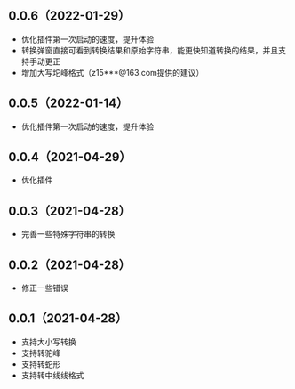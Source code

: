 ## 0.0.6（2022-01-29）
* 优化插件第一次启动的速度，提升体验
* 转换弹窗直接可看到转换结果和原始字符串，能更快知道转换的结果，并且支持手动更正
* 增加大写坨峰格式（z15***@163.com提供的建议）

## 0.0.5（2022-01-14）
* 优化插件第一次启动的速度，提升体验

## 0.0.4（2021-04-29）
* 优化插件

## 0.0.3（2021-04-28）
* 完善一些特殊字符串的转换

## 0.0.2（2021-04-28）
* 修正一些错误

## 0.0.1（2021-04-28）
* 支持大小写转换
* 支持转驼峰
* 支持转蛇形
* 支持转中线线格式
